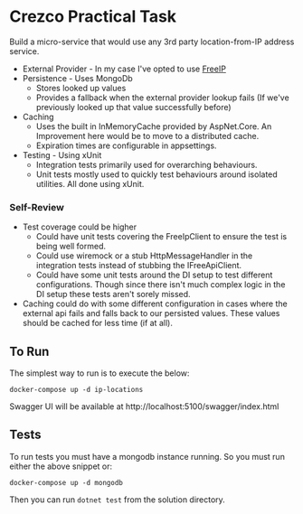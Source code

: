 # Crezco Practical Task
Build a micro-service that would use any 3rd party location-from-IP address service.

- External Provider - In my case I've opted to use [FreeIP](https://freeipapi.com/)
- Persistence - Uses MongoDb
    - Stores looked up values
    - Provides a fallback when the external provider lookup fails (If we've previously looked up that value successfully before)
- Caching
    - Uses the built in InMemoryCache provided by AspNet.Core. An Improvement here would be to move to a distributed cache.
    - Expiration times are configurable in appsettings.
- Testing - Using xUnit
    - Integration tests primarily used for overarching behaviours.
    - Unit tests mostly used to quickly test behaviours around isolated utilities. All done using xUnit.

### Self-Review
- Test coverage could be higher
    - Could have unit tests covering the FreeIpClient to ensure the test is being well formed.
    - Could use wiremock or a stub HttpMessageHandler in the integration tests instead of stubbing the IFreeApiClient.
    - Could have some unit tests around the DI setup to test different configurations. Though since there isn't much complex logic in the DI setup these tests aren't sorely missed.
- Caching could do with some different configuration in cases where the external api fails and falls back to our persisted values. These values should be cached for less time (if at all).

## To Run
The simplest way to run is to execute the below:
```
docker-compose up -d ip-locations
```
Swagger UI will be available at http://localhost:5100/swagger/index.html

## Tests
To run tests you must have a mongodb instance running. So you must run either the above snippet or:
```
docker-compose up -d mongodb
```
Then you can run `dotnet test` from the solution directory.